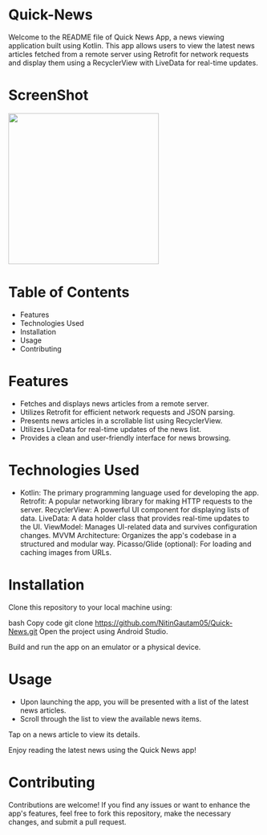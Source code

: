 # Quick-News

Welcome to the README file of Quick News App, a news viewing application built using Kotlin. 
This app allows users to view the latest news articles fetched from a remote server using Retrofit for
network requests and display them using a RecyclerView with LiveData for real-time updates.

# ScreenShot 
<img src="https://github.com/NitinGautam05/Quick-News/assets/133783184/605eec91-5b28-4b8d-82ab-a951e9248ccb" width="300"/>

# Table of Contents
- Features
- Technologies Used
- Installation
- Usage
- Contributing
  
# Features
- Fetches and displays news articles from a remote server.
- Utilizes Retrofit for efficient network requests and JSON parsing.
- Presents news articles in a scrollable list using RecyclerView.
- Utilizes LiveData for real-time updates of the news list.
- Provides a clean and user-friendly interface for news browsing.
  
# Technologies Used
- Kotlin: The primary programming language used for developing the app.
Retrofit: A popular networking library for making HTTP requests to the server.
RecyclerView: A powerful UI component for displaying lists of data.
LiveData: A data holder class that provides real-time updates to the UI.
ViewModel: Manages UI-related data and survives configuration changes.
MVVM Architecture: Organizes the app's codebase in a structured and modular way.
Picasso/Glide (optional): For loading and caching images from URLs.

# Installation
Clone this repository to your local machine using:

bash
Copy code
git clone https://github.com/NitinGautam05/Quick-News.git
Open the project using Android Studio.

Build and run the app on an emulator or a physical device.

# Usage
- Upon launching the app, you will be presented with a list of the latest news articles.
- Scroll through the list to view the available news items.

Tap on a news article to view its details.

Enjoy reading the latest news using the Quick News app!

# Contributing
Contributions are welcome! If you find any issues or want to enhance the app's features, feel free to fork this repository, make the necessary changes, and submit a pull request.

